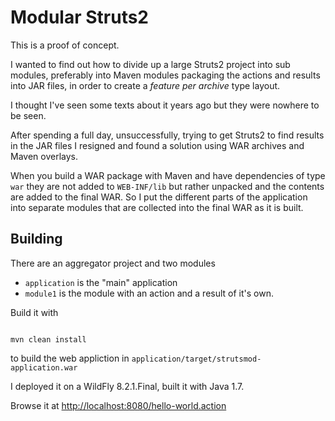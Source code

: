 Modular Struts2
===============


This is a proof of concept.

I wanted to find out how to divide up a large Struts2 project into
sub modules, preferably into Maven modules packaging the actions and
results into JAR files, in order to create a _feature per archive_
type layout.

I thought I've seen some texts about it years ago but they were
nowhere to be seen.

After spending a full day, unsuccessfully, trying to get Struts2 to
find results in the JAR files I resigned and found a solution using
WAR archives and Maven overlays.

When you build a WAR package with Maven and have dependencies of type
`war` they are not added to `WEB-INF/lib` but rather unpacked and the
contents are added to the final WAR. So I put the different parts of
the application into separate modules that are collected into the
final WAR as it is built.




Building
--------


There are an aggregator project and two modules

 + `application` is the "main" application
 + `module1` is the module with an action and a result of it's own.
 

Build it with

```

mvn clean install

```

to build the web appliction in `application/target/strutsmod-application.war`


I deployed it on a WildFly 8.2.1.Final, built it with Java 1.7.

Browse it at
[http://localhost:8080/hello-world.action](http://localhost:8080/hello-world.action)
